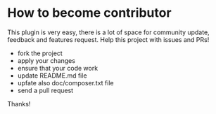 # How to become contributor

This plugin is very easy, there is a lot of space for community update, feedback and features request. Help this
project with issues and PRs!

 * fork the project
 * apply your changes
 * ensure that your code work
 * update README.md file
 * upfate also doc/composer.txt file
 * send a pull request

Thanks!
